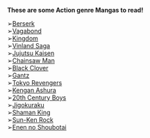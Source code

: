 **These are some Action genre Mangas to read!**

➢[Berserk](https://anilist.co/manga/30002)\
➢[Vagabond](https://anilist.co/manga/30656)\
➢[Kingdom](https://anilist.co/manga/46765)\
➢[Vinland Saga](https://anilist.co/manga/30642)\
➢[Jujutsu Kaisen](https://anilist.co/manga/101517)\
➢[Chainsaw Man](https://anilist.co/manga/105778)\
➢[Black Clover](https://anilist.co/manga/86123)\
➢[Gantz](https://anilist.co/manga/86637)\
➢[Tokyo Revengers](https://anilist.co/manga/102988)\
➢[Kengan Ashura](https://anilist.co/manga/86265)\
➢[20th Century Boys](https://anilist.co/manga/30003)\
➢[Jigokuraku](https://anilist.co/manga/111354)\
➢[Shaman King](https://anilist.co/manga/42917)\
➢[Sun-Ken Rock](https://anilist.co/manga/38848)\
➢[Enen no Shoubotai](https://anilist.co/manga/86310)
